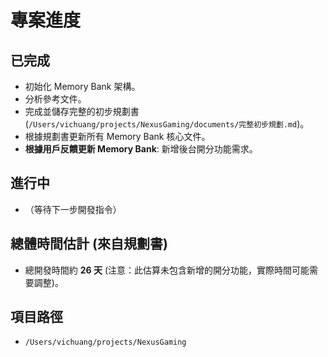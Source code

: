 # 專案進度

## 已完成

*   初始化 Memory Bank 架構。
*   分析參考文件。
*   完成並儲存完整的初步規劃書 (`/Users/vichuang/projects/NexusGaming/documents/完整初步規劃.md`)。
*   根據規劃書更新所有 Memory Bank 核心文件。
*   **根據用戶反饋更新 Memory Bank**: 新增後台開分功能需求。

## 進行中

*   （等待下一步開發指令）

## 總體時間估計 (來自規劃書)

*   總開發時間約 **26 天** (注意：此估算未包含新增的開分功能，實際時間可能需要調整)。

## 項目路徑

*   `/Users/vichuang/projects/NexusGaming` 